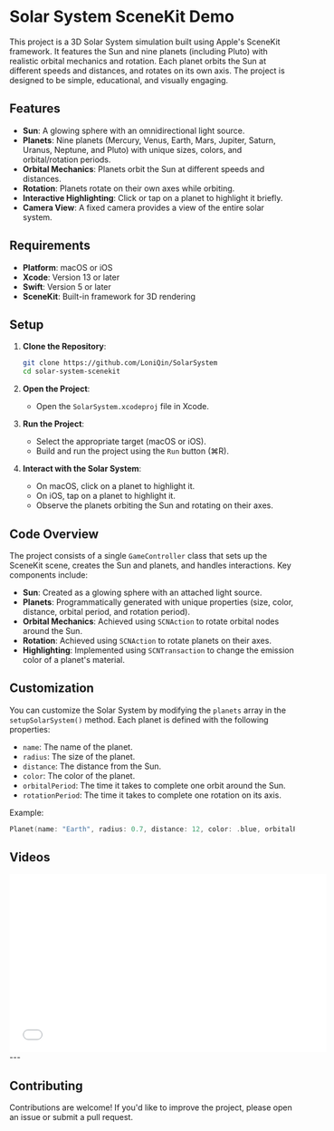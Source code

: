 # Solar System SceneKit Demo

This project is a 3D Solar System simulation built using Apple's SceneKit framework. It features the Sun and nine planets (including Pluto) with realistic orbital mechanics and rotation. Each planet orbits the Sun at different speeds and distances, and rotates on its own axis. The project is designed to be simple, educational, and visually engaging.

## Features

- **Sun**: A glowing sphere with an omnidirectional light source.
- **Planets**: Nine planets (Mercury, Venus, Earth, Mars, Jupiter, Saturn, Uranus, Neptune, and Pluto) with unique sizes, colors, and orbital/rotation periods.
- **Orbital Mechanics**: Planets orbit the Sun at different speeds and distances.
- **Rotation**: Planets rotate on their own axes while orbiting.
- **Interactive Highlighting**: Click or tap on a planet to highlight it briefly.
- **Camera View**: A fixed camera provides a view of the entire solar system.

## Requirements

- **Platform**: macOS or iOS
- **Xcode**: Version 13 or later
- **Swift**: Version 5 or later
- **SceneKit**: Built-in framework for 3D rendering

## Setup

1. **Clone the Repository**:
   ```bash
   git clone https://github.com/LoniQin/SolarSystem
   cd solar-system-scenekit
   ```

2. **Open the Project**:
   - Open the `SolarSystem.xcodeproj` file in Xcode.

3. **Run the Project**:
   - Select the appropriate target (macOS or iOS).
   - Build and run the project using the `Run` button (⌘R).

4. **Interact with the Solar System**:
   - On macOS, click on a planet to highlight it.
   - On iOS, tap on a planet to highlight it.
   - Observe the planets orbiting the Sun and rotating on their axes.

## Code Overview

The project consists of a single `GameController` class that sets up the SceneKit scene, creates the Sun and planets, and handles interactions. Key components include:

- **Sun**: Created as a glowing sphere with an attached light source.
- **Planets**: Programmatically generated with unique properties (size, color, distance, orbital period, and rotation period).
- **Orbital Mechanics**: Achieved using `SCNAction` to rotate orbital nodes around the Sun.
- **Rotation**: Achieved using `SCNAction` to rotate planets on their axes.
- **Highlighting**: Implemented using `SCNTransaction` to change the emission color of a planet's material.

## Customization

You can customize the Solar System by modifying the `planets` array in the `setupSolarSystem()` method. Each planet is defined with the following properties:

- `name`: The name of the planet.
- `radius`: The size of the planet.
- `distance`: The distance from the Sun.
- `color`: The color of the planet.
- `orbitalPeriod`: The time it takes to complete one orbit around the Sun.
- `rotationPeriod`: The time it takes to complete one rotation on its axis.

Example:
```swift
Planet(name: "Earth", radius: 0.7, distance: 12, color: .blue, orbitalPeriod: 12, rotationPeriod: 1)
```


## Videos

<iframe width="560" height="315" src="solar_system_animation.mov" frameborder="0" allow="accelerometer; autoplay; clipboard-write; encrypted-media; gyroscope; picture-in-picture" allowfullscreen></iframe>
---

## Contributing

Contributions are welcome! If you'd like to improve the project, please open an issue or submit a pull request.
